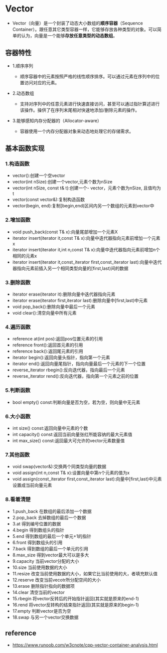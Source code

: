 # Vector
- Vector（向量）是一个封装了动态大小数组的**顺序容器**（Sequence Container）。跟任意其它类型容器一样，它能够存放各种类型的对象。可以简单的认为，向量是一个能够**存放任意类型的动态数组**。

## 容器特性
- 1.顺序序列
    - 顺序容器中的元素按照严格的线性顺序排序。可以通过元素在序列中的位置访问对应的元素。

- 2.动态数组
    - 支持对序列中的任意元素进行快速直接访问，甚至可以通过指针算述进行该操作。操供了在序列末尾相对快速地添加/删除元素的操作。

- 3.能够感知内存分配器的（Allocator-aware）
    - 容器使用一个内存分配器对象来动态地处理它的存储需求。

## 基本函数实现
### 1.构造函数
- vector():创建一个空vector
- vector(int nSize):创建一个vector,元素个数为nSize
- vector(int nSize, const t& t):创建一个- vector，元素个数为nSize, 且值均为t
- vector(const vector&):复制构造函数
- vector(begin, end):复制[begin,end)区间内另一个数组的元素到vector中
### 2.增加函数
- void push_back(const T& x):向量尾部增加一个元素X
- iterator insert(iterator it,const T& x):向量中迭代器指向元素前增加一个元素x
- iterator insert(iterator it,int n,const T& x):向量中迭代器指向元素前增加n个相同的元素x
- iterator insert(iterator it,const_iterator first,const_iterator last):向量中迭代器指向元素前插入另一个相同类型向量的[first,last)间的数据
### 3.删除函数
- iterator erase(iterator it):删除向量中迭代器指向元素
- iterator erase(iterator first,iterator last):删除向量中[first,last)中元素
- void pop_back():删除向量中最后一个元素
- void clear():清空向量中所有元素
### 4.遍历函数
- reference at(int pos):返回pos位置元素的引用
- reference front():返回首元素的引用
- reference back():返回尾元素的引用
- iterator begin():返回向量头指针，指向第一个元素
- iterator end():返回向量尾指针，指向向量最后一个元素的下一个位置
- reverse_iterator rbegin():反向迭代器，指向最后一个元素
- reverse_iterator rend():反向迭代器，指向第一个元素之前的位置
### 5.判断函数
- bool empty() const:判断向量是否为空，若为空，则向量中无元素
### 6.大小函数
- int size() const:返回向量中元素的个数
- int capacity() const:返回当前向量张红所能容纳的最大元素值
- int max_size() const:返回最大可允许的vector元素数量值
### 7.其他函数
- void swap(vector&):交换两个同类型向量的数据
- void assign(int n,const T& x):设置向量中第n个元素的值为x
- void assign(const_iterator first,const_iterator last):向量中[first,last)中元素设置成当前向量元素
### 8.看着清楚
- 1.push_back 在数组的最后添加一个数据
- 2.pop_back 去掉数组的最后一个数据
- 3.at 得到编号位置的数据
- 4.begin 得到数组头的指针
- 5.end 得到数组的最后一个单元+1的指针
- 6.front 得到数组头的引用
- 7.back 得到数组的最后一个单元的引用
- 8.max_size 得到vector最大可以是多大
- 9.capacity 当前vector分配的大小
- 10.size 当前使用数据的大小
- 11.resize 改变当前使用数据的大小，如果它比当前使用的大，者填充默认值
- 12.reserve 改变当前vecotr所分配空间的大小
- 13.erase 删除指针指向的数据项
- 14.clear 清空当前的vector
- 15.rbegin 将vector反转后的开始指针返回(其实就是原来的end-1)
- 16.rend 将vector反转构的结束指针返回(其实就是原来的begin-1)
- 17.empty 判断vector是否为空
- 18.swap 与另一个vector交换数据

## reference
- https://www.runoob.com/w3cnote/cpp-vector-container-analysis.html